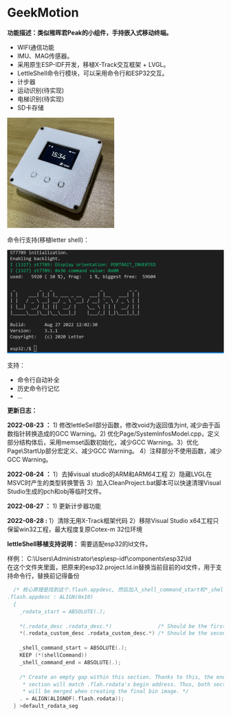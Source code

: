 # GeekMotion

**功能描述：类似稚晖君Peak的小组件，手持嵌入式移动终端。**

- WIFI通信功能
- IMU、MAG传感器。
- 采用原生ESP-IDF开发，移植X-Track交互框架 + LVGL。
- LettleShell命令行模块，可以采用命令行和ESP32交互。
- 计步器
- 运动识别(待实现)
- 电梯识别(待实现)
- SD卡存储

<img src="./6.Image/GeekIMU.jpg" alt=".\6.I" style="zoom: 25%;" />

命令行支持(移植letter shell)：

<img src="./6.Image/GeekMotion-Shell.png" alt=".\6.I" style="zoom: 50%;" />

支持：

- 命令行自动补全
- 历史命令行记忆
- ...

**更新日志：**

**2022-08-23 ：** 1) 修改lettleSell部分函数，修改void为返回值为int, 减少由于函数指针转换造成的GCC Warning。2) 优化Page/SystemInfosModel.cpp，定义部分结构体后，采用memset函数初始化，减少GCC Warning。3）优化Page\StartUp部分宏定义、减少GCC Warning。 4）注释部分不使用函数，减少GCC Warning。

**2022-08-24 ：** 1）去掉visual studio的ARM和ARM64工程 2）隐藏LVGL在MSVC时产生的类型转换警告 3）加入CleanProject.bat脚本可以快速清理Visual Studio生成的pch和obj等临时文件。

**2022-08-27 ：**  1) 更新计步器功能 

**2022-08-28 :**    1）清除无用X-Track框架代码 2）移除Visual Studio x64工程只保留win32工程，最大程度复原Cotex-m 32位环境 

**lettleShell移植支持说明：** 需要适配esp32的ld文件。

样例：
C:\Users\Administrator\esp\esp-idf\components\esp32\ld\
在这个文件夹里面，把原来的esp32.project.ld.in替换当前目前的id文件，用于支持命令行，替换前记得备份

```c++
  /* 核心原理是找到这个.flash.appdesc, 然后加入_shell_command_start和*_shell_command_end/  
.flash.appdesc : ALIGN(0x10)
  {
    _rodata_start = ABSOLUTE(.);

    *(.rodata_desc .rodata_desc.*)               /* Should be the first.  App version info.        DO NOT PUT ANYTHING BEFORE IT! */
    *(.rodata_custom_desc .rodata_custom_desc.*) /* Should be the second. Custom app version info. DO NOT PUT ANYTHING BEFORE IT! */
	
	_shell_command_start = ABSOLUTE(.);
	KEEP (*(shellCommand))
	_shell_command_end = ABSOLUTE(.);

    /* Create an empty gap within this section. Thanks to this, the end of this
     * section will match .flah.rodata's begin address. Thus, both sections
     * will be merged when creating the final bin image. */
    . = ALIGN(ALIGNOF(.flash.rodata));
  } >default_rodata_seg
```

